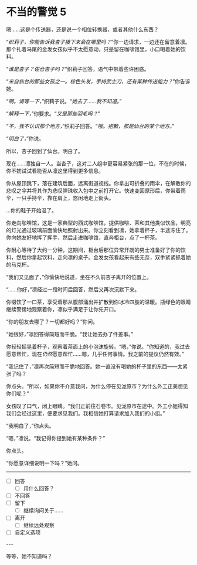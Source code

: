 # 不当的警觉 5

嗯……这是个传送器，还是说一个相位转换器，或者其他什么东西？

“*织莉子，你能告诉我杏子接下来会在哪里吗？*”你一边请求，一边还在留意着凛。那个扎着马尾的金发女孩似乎不太愿意动，只是留在咖啡馆里，小口喝着她的饮料。

“*谁是杏子？佐仓杏子吗？*”织莉子回答，语气中带着些许困惑。

“*来自仙台的那些女孩之一。棕色头发，手持武士刀，还有某种传送能力？*”你告诉她。

“*啊。请等一下，*”织莉子说。“*她去了……我不知道。*”

“*解释一下，*”你要求。“*又是那些羽毛吗？*”

“*不，我不认识那个地方，*”织莉子回答。“*哦。抱歉，那是仙台的某个地方。*”

“*明白了，*”你说。

所以，杏子回到了仙台。明白了。

现在……凛独自一人。当杏子，这对二人组中更容易紧张的那一位，不在的时候，你不妨试试看能否从凛这里得到更多信息。

你从屋顶跳下，落在建筑后面，远离街道视线。你拿出可折叠的雨伞，在解散你的悲叹之伞并将其作为悲叹弹珠收入包中之前打开它。快速变回原形后，你带着雨伞，一只手持伞，靠在肩上，悠闲地走上街头。

...你的鞋子开始湿了。

你走向咖啡馆，这是一家典型的西式咖啡馆，提供咖啡、茶和其他类似饮品，明亮的灯光通过玻璃前面愉快地照射出来。你立刻看到凛，她拿着杯子，半途冻住了。你向她友好地挥了挥手，然后走进咖啡馆，直奔柜台，点了一杯茶。

你耐心等待了大约一分钟，这期间，柜台后那位异常开朗的男士准备好了你的饮料，然后你拿起饮料，走向凛的桌子。金发女孩看起来有些无奈，双手紧紧抓着她的马克杯。

“我们又见面了，”你愉快地说道，坐在不久前杏子离开的位置上。

“……你好，”凛经过一段时间后回答，然后又再次沉默下来。

你啜饮了一口茶，享受着那从腹部涌出并扩散到你冰冷四肢的温暖。瓶绿色的眼睛继续警惕地观察着你，凛似乎满足于让你先开口。

“你的朋友去哪了？一切都好吗？”你问。

“她很好，”凛回答得简短而干脆。“我让她去办了件差事。”

你轻轻摇晃着杯子，观察着茶面上的小泡沫旋转。“嗯，”你说。“你知道的，我过去愿意帮忙，现在*仍然*愿意帮忙……嗯，几乎任何事情。我之前的提议仍然有效。”

“我记住了，”凛再次简短而干脆地回答。她一直没有喝她的杯子里的东西——太紧张了吗？

你点头。“所以，如果你不介意我问，为什么停在见泷原市？为什么外工正美想见你们呢？”

女孩叹了口气，闭上眼睛。“我们正前往石卷市。见泷原市在途中。外工小姐得知我们会经过这里，便要求见我们。我相信她打算请求加入我们的小组。”

“我明白了，”你点头。

“嗯，”凛说。“我记得你提到她有某种条件？”

你点头。

“你愿意详细说明一下吗？”她问。

---

- [ ] 回答
  - [ ] 用什么回答？
- [ ] 不回答
- [ ] 留下
  - [ ] 继续询问关于……
- [ ] 离开
  - [ ] 继续远处观察
- [ ] 自定义选项

---​

等等，她不知道吗？
